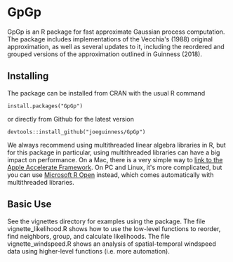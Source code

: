 
# GpGp

GpGp is an R package for fast approximate Gaussian process computation. 
The package includes implementations of the Vecchia's (1988) original 
approximation, as well as several updates to it, including the reordered 
and grouped versions of the approximation outlined in Guinness (2018).

## Installing

The package can be installed from CRAN with the usual R command

```{r}
install.packages("GpGp")
```

or directly from Github for the latest version

```{r}
devtools::install_github("joeguinness/GpGp")
```

We always recommend using multithreaded linear algebra libraries
in R, but for this package in particular, using multithreaded libraries
can have a big impact on performance. On a Mac, there is a very simple
way to [link to the Apple Accelerate Framework](https://gist.github.com/nicebread/6920c8287d7bffb03007).
On PC and Linux, it's more complicated, but you can use 
[Microsoft R Open](https://mran.microsoft.com/open) instead, which comes automatically with multithreaded libraries.

## Basic Use

See the vignettes directory for examples using the package. The file vignette_likelihood.R 
shows how to use the low-level functions to reorder, find neighbors, group, and calculate
likelihoods. The file vignette_windspeed.R shows an analysis of spatial-temporal windspeed
data using higher-level functions (i.e. more automation).
